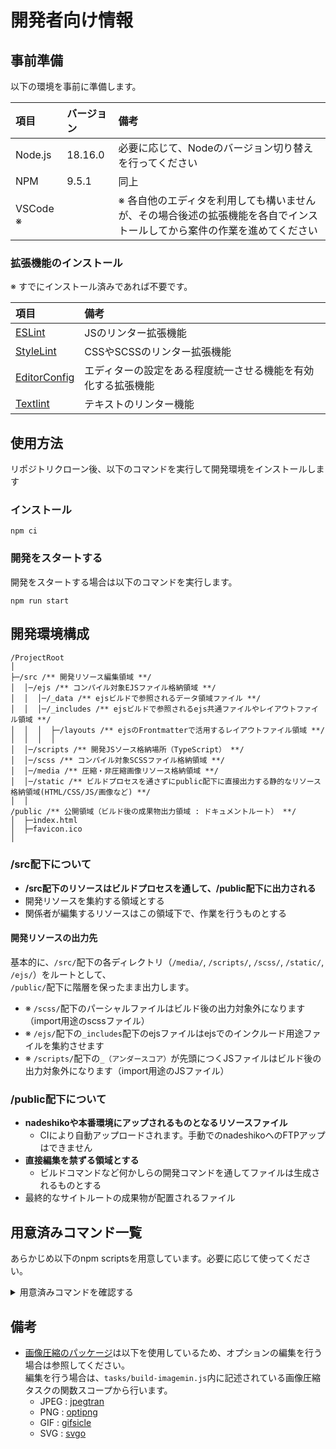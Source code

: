# 開発者向け情報

## 事前準備
以下の環境を事前に準備します。

|項目|バージョン|備考|
|:--|:--|:--|
|Node.js|18.16.0|必要に応じて、Nodeのバージョン切り替えを行ってください|
|NPM|9.5.1|同上|
|VSCode ※||※ 各自他のエディタを利用しても構いませんが、その場合後述の拡張機能を各自でインストールしてから案件の作業を進めてください|

### 拡張機能のインストール

※ すでにインストール済みであれば不要です。

|項目|備考|
|:--|:--|
|[ESLint](https://marketplace.visualstudio.com/items?itemName=dbaeumer.vscode-eslint)|JSのリンター拡張機能|
|[StyleLint](https://marketplace.visualstudio.com/items?itemName=stylelint.vscode-stylelint)|CSSやSCSSのリンター拡張機能|
|[EditorConfig](https://marketplace.visualstudio.com/items?itemName=EditorConfig.EditorConfig)|エディターの設定をある程度統一させる機能を有効化する拡張機能|
|[Textlint](https://marketplace.visualstudio.com/items?itemName=taichi.vscode-textlint)|テキストのリンター機能|

## 使用方法
リポジトリクローン後、以下のコマンドを実行して開発環境をインストールします

### インストール

```shell
npm ci
```

### 開発をスタートする

開発をスタートする場合は以下のコマンドを実行します。

```shell
npm run start
```

## 開発環境構成

```
/ProjectRoot
│
├─/src /** 開発リソース編集領域 **/
│  │─/ejs /** コンパイル対象EJSファイル格納領域 **/
│  │  │─/_data /** ejsビルドで参照されるデータ領域ファイル **/
│  │  │─/_includes /** ejsビルドで参照されるejs共通ファイルやレイアウトファイル領域 **/
│  │  │  ├─/layouts /** ejsのFrontmatterで活用するレイアウトファイル領域 **/
│  │  │  │
│  │─/scripts /** 開発JSソース格納場所（TypeScript） **/
│  │─/scss /** コンパイル対象SCSSファイル格納領域 **/
│  │─/media /** 圧縮・非圧縮画像リソース格納領域 **/
│  │─/static /** ビルドプロセスを通さずにpublic配下に直接出力する静的なリソース格納領域(HTML/CSS/JS/画像など) **/
│  │
/public /** 公開領域（ビルド後の成果物出力領域 : ドキュメントルート） **/
│  ├─index.html
│  ├─favicon.ico
│
```

### /src配下について
- **/src配下のリソースはビルドプロセスを通して、/public配下に出力される**
- 開発リソースを集約する領域とする
- 関係者が編集するリソースはこの領域下で、作業を行うものとする

#### 開発リソースの出力先

基本的に、`/src/`配下の各ディレクトリ（`/media/`, `/scripts/`, `/scss/`, `/static/`, `/ejs/`）をルートとして、  
`/public/`配下に階層を保ったまま出力します。

- ※ `/scss/`配下のパーシャルファイルはビルド後の出力対象外になります（import用途のscssファイル）
- ※ `/ejs/`配下の`_includes`配下のejsファイルはejsでのインクルード用途ファイルを集約させます
- ※ `/scripts/`配下の`_（アンダースコア）`が先頭につくJSファイルはビルド後の出力対象外になります（import用途のJSファイル）

### /public配下について
- **nadeshikoや本番環境にアップされるものとなるリソースファイル**
    - CIにより自動アップロードされます。手動でのnadeshikoへのFTPアップはできません
- **直接編集を禁ずる領域とする**
  - ビルドコマンドなど何かしらの開発コマンドを通してファイルは生成されるものとする
- 最終的なサイトルートの成果物が配置されるファイル

## 用意済みコマンド一覧
あらかじめ以下のnpm scriptsを用意しています。必要に応じて使ってください。

<details><summary>用意済みコマンドを確認する</summary><div>

|  コマンド  |  詳細  |
| ---- | ---- |
| start | 通常の開発コマンド。 全ての開発リソースをビルドし変更を監視します。 |
| server | ローカルサーバーを立ち上げます（※ 単体で使用する想定はない） |
| deploy | 納品ファイルをパブリッシュします |
| clean | 公開領域のディレクトリを削除します |
| build | 開発リソースをすべてビルドします |
| build:* | それぞれの開発リソースを個別にビルドします |
| watch:* | それぞれの開発リソースを個別にビルドします、ビルド後変更を監視します |
| lint | 各種開発リソースのリンターをまとめて実行します |
| lint:* |  それぞれの開発リソースに対してリンターを実施します |
| vlint:html | htmlファイルの`vlint`チェックを実行します |
| vlint:css | cssファイルの`vlint`チェックを実行します |
| vlint:ignore:html | `vlint`の無視するエラーリスト（html）を作成・更新します。|
| vlint:ignore:css | `vlint`の無視するエラーリスト（css）を作成・更新します。|

</div></details>

## 備考

- [画像圧縮のパッケージ](https://github.com/imagemin/imagemin)は以下を使用しているため、オプションの編集を行う場合は参照してください。  
編集を行う場合は、`tasks/build-imagemin.js`内に記述されている画像圧縮タスクの関数スコープから行います。
    - JPEG : [jpegtran](https://github.com/imagemin/imagemin-jpegtran)
    - PNG  : [optipng](https://github.com/imagemin/imagemin-optipng)
    - GIF  : [gifsicle](https://github.com/imagemin/imagemin-gifsicle)
    - SVG  : [svgo](https://github.com/imagemin/imagemin-svgo)
